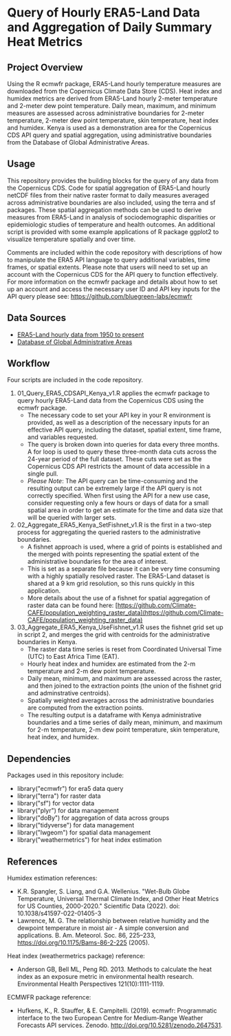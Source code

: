 # Query of Hourly ERA5-Land Data and Aggregation of Daily Summary Heat Metrics
## Project Overview
Using the R ecmwfr package, ERA5-Land hourly temperature measures are downloaded from the Copernicus Climate Data Store (CDS). Heat index and humidex metrics are derived from ERA5-Land hourly 2-meter temperature and 2-meter dew point temperature. Daily mean, maximum, and minimum measures are assessed across administrative boundaries for 2-meter temperature, 2-meter dew point temperature, skin temperature, heat index and humidex. Kenya is used as a demonstration area for the Copernicus CDS API query and spatial aggregation, using administrative boundaries from the Database of Global Administrative Areas.
## Usage
This repository provides the building blocks for the query of any data from the Copernicus CDS. Code for spatial aggregation of ERA5-Land hourly netCDF files from their native raster format to daily measures averaged across administrative boundaries are also included, using the terra and sf packages. These spatial aggregation methods can be used to derive measures from ERA5-Land in analysis of sociodemographic disparities or epidemiologic studies of temperature and health outcomes. An additional script is provided with some example applications of R package ggplot2 to visualize temperature spatially and over time.

Comments are included within the code repository with descriptions of how to manipulate the ERA5 API language to query additional variables, time frames, or spatial extents. Please note that users will need to set up an account with the Copernicus CDS for the API query to function effectively. For more information on the ecmwfr package and details about how to set up an account and access the necessary user ID and API key inputs for the API query please see: https://github.com/bluegreen-labs/ecmwfr
## Data Sources
- [ERA5-Land hourly data from 1950 to present](https://cds.climate.copernicus.eu/cdsapp#!/dataset/reanalysis-era5-land)
- [Database of Global Administrative Areas](https://gadm.org/)
## Workflow
Four scripts are included in the code repository.
1) 01_Query_ERA5_CDSAPI_Kenya_v1.R applies the ecmwfr package to query hourly ERA5-Land data from the Copernicus CDS using the ecmwfr package.
   - The necessary code to set your API key in your R environment is provided, as well as a description of the necessary inputs for an effective API query, including the dataset, spatial extent, time frame, and variables requested.
   - The query is broken down into queries for data every three months. A for loop is used to query these three-month data cuts across the 24-year period of the full dataset. These cuts were set as the Copernicus CDS API restricts the amount of data accessible in a single pull.
   - *Please Note*: The API query can be time-consuming and the resulting output can be extremely large if the API query is not correctly specified. When first using the API for a new use case, consider requesting only a few hours or days of data for a small spatial area in order to get an estimate for the time and data size that will be queried with larger sets.
2) 02_Aggregate_ERA5_Kenya_SetFishnet_v1.R is the first in a two-step process for aggregating the queried rasters to the administrative boundaries.
   - A fishnet approach is used, where a grid of points is established and the merged with points representing the spatial extent of the administrative boundaries for the area of interest.
   - This is set as a separate file because it can be very time consuming with a highly spatially resolved raster. The ERA5-Land dataset is shared at a 9 km grid resolution, so this runs quickly in this application.
   - More details about the use of a fishnet for spatial aggregation of raster data can be found here: [https://github.com/Climate-CAFE/population_weighting_raster_data](https://github.com/Climate-CAFE/population_weighting_raster_data)
3) 03_Aggregate_ERA5_Kenya_UseFishnet_v1.R uses the fishnet grid set up in script 2, and merges the grid with centroids for the administrative boundaries in Kenya.
   - The raster data time series is reset from Coordinated Universal Time (UTC) to East Africa Time (EAT).
   - Hourly heat index and humidex are estimated from the 2-m temperature and 2-m dew point temperature.
   - Daily mean, minimum, and maximum are assessed across the raster, and then joined to the extraction points (the union of the fishnet grid and adminstrative centroids).
   - Spatially weighted averages across the administrative boundaries are computed from the extraction points.
   - The resulting output is a dataframe with Kenya administrative boundaries and a time series of daily mean, minimum, and maximum for 2-m temperature, 2-m dew point temperature, skin temperature, heat index, and humidex.
## Dependencies
Packages used in this repository include:
- library("ecmwfr")         for era5 data query
- library("terra")          for raster data
- library("sf")             for vector data
- library("plyr")           for data management
- library("doBy")           for aggregation of data across groups
- library("tidyverse")      for data management
- library("lwgeom")         for spatial data management
- library("weathermetrics") for heat index estimation
## References
Humidex estimation references:
- K.R. Spangler, S. Liang, and G.A. Wellenius. "Wet-Bulb Globe Temperature, Universal Thermal Climate Index, and Other Heat Metrics for US Counties, 2000-2020." Scientific Data (2022). doi: 10.1038/s41597-022-01405-3
- Lawrence, M. G. The relationship between relative humidity and the dewpoint temperature in moist air - A simple conversion and applications. B. Am. Meteorol. Soc. 86, 225–233, https://doi.org/10.1175/Bams-86-2-225 (2005).

Heat index (weathermetrics package) reference:
- Anderson GB, Bell ML, Peng RD. 2013. Methods to calculate the heat index as an exposure metric in environmental health research. Environmental Health Perspectives 121(10):1111-1119.

ECMWFR package reference:
- Hufkens, K., R. Stauffer, & E. Campitelli. (2019). ecmwfr: Programmatic interface to the two European Centre for Medium-Range Weather Forecasts API services. Zenodo. http://doi.org/10.5281/zenodo.2647531.
